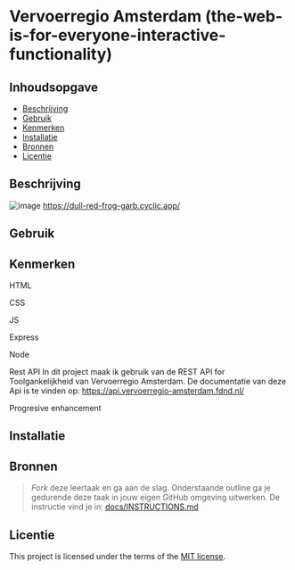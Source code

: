 # Vervoerregio Amsterdam (the-web-is-for-everyone-interactive-functionality)

## Inhoudsopgave

  * [Beschrijving](#beschrijving)
  * [Gebruik](#gebruik)
  * [Kenmerken](#kenmerken)
  * [Installatie](#installatie)
  * [Bronnen](#bronnen)
  * [Licentie](#licentie)

## Beschrijving
<!-- In de Beschrijving staat kort beschreven wat voor project het is en wat je hebt gemaakt -->
![image](https://user-images.githubusercontent.com/112857487/230027165-67d740ef-87e9-4283-b418-f4c5c12498be.png)
https://dull-red-frog-garb.cyclic.app/

## Gebruik
<!--Bij Gebruik staat hoe je project er uit ziet, hoe het werkt en wat je er mee kan. -->

## Kenmerken
<!-- Bij Kenmerken staat welke technieken zijn gebruikt en hoe. Wat is de HTML structuur? Wat zijn de belangrijkste dingen in CSS? Wat is er met Javascript gedaan en hoe? Misschien heb je een framwork of library gebruikt? -->
HTML


CSS


JS


Express


Node


Rest API
In dit project maak ik gebruik van de REST API for Toolgankelijkheid van Vervoerregio Amsterdam. De documentatie van deze Api is te vinden op: https://api.vervoerregio-amsterdam.fdnd.nl/


Progresive enhancement

## Installatie
<!-- Bij Instalatie staat hoe een andere developer aan jouw repo kan werken -->


## Bronnen
> _Fork_ deze leertaak en ga aan de slag. Onderstaande outline ga je gedurende deze taak in jouw eigen GitHub omgeving uitwerken. De instructie vind je in: [docs/INSTRUCTIONS.md](docs/INSTRUCTIONS.md)

## Licentie

This project is licensed under the terms of the [MIT license](./LICENSE).
